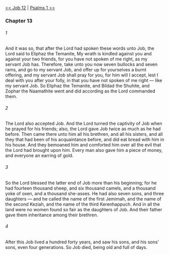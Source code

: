 [<< Job 12](Job%2012.md)  |  [Psalms 1 >>](../Psalms/Psalms%201.md)

### Chapter 13
###### 1
And it was so, that after the Lord had spoken these words unto Job, the Lord said to Eliphaz the Temanite, My wrath is kindled against you and against your two friends, for you have not spoken of me right, as my servant Job has. Therefore, take unto you now seven bullocks and seven rams, and go to my servant Job, and offer up for yourselves a burnt offering, and my servant Job shall pray for you, for him will I accept, lest I deal with you after your folly, in that you have not spoken of me right — like my servant Job. So Eliphaz the Temanite, and Bildad the Shuhite, and Zophar the Naamathite went and did according as the Lord commanded them.

###### 2
The Lord also accepted Job. And the Lord turned the captivity of Job when he prayed for his friends; also, the Lord gave Job twice as much as he had before. Then came there unto him all his brethren, and all his sisters, and all they that had been of his acquaintance before, and did eat bread with him in his house. And they bemoaned him and comforted him over all the evil that the Lord had brought upon him. Every man also gave him a piece of money, and everyone an earring of gold.

###### 3
So the Lord blessed the latter end of Job more than his beginning; for he had fourteen thousand sheep, and six thousand camels, and a thousand yoke of oxen, and a thousand she-asses. He had also seven sons, and three daughters — and he called the name of the first Jemimah, and the name of the second Keziah, and the name of the third Kerenhappuch. And in all the land were no women found so fair as the daughters of Job. And their father gave them inheritance among their brethren.

###### 4
After this Job lived a hundred forty years, and saw his sons, and his sons’ sons, even four generations. So Job died, being old and full of days.